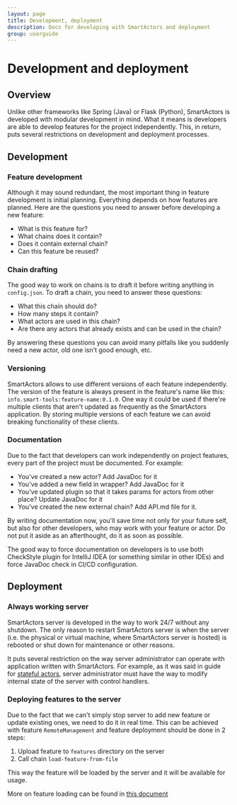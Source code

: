 ```yaml
---
layout: page
title: Development, deployment
description: Docs for developing with SmartActors and deployment
group: userguide
---
```


# Development and deployment
## Overview
Unlike other frameworks like Spring (Java) or Flask (Python), SmartActors is developed with modular development in mind. What it means is developers are able to develop features for the project independently. This, in return, puts several restrictions on development and deployment processes.

## Development
### Feature development
Although it may sound redundant, the most important thing in feature development is initial planning. Everything depends on how features are planned. Here are the questions you need to answer before developing a new feature:

* What is this feature for?
* What chains does it contain?
* Does it contain external chain?
* Can this feature be reused?

### Chain drafting
The good way to work on chains is to draft it before writing anything in `config.json`. To draft a chain, you need to answer these questions:

* What this chain should do?
* How many steps it contain?
* What actors are used in this chain?
* Are there any actors that already exists and can be used in the chain?

By answering these questions you can avoid many pitfalls like you suddenly need a new actor, old one isn't good enough, etc.

### Versioning
SmartActors allows to use different versions of each feature independently. The version of the feature is always present in the feature's name like this: `info.smart-tools:feature-name:0.1.0`. One way it could be used if there're multiple clients that aren't updated as frequently as the SmartActors application. By storing multiple versions of each feature we can avoid breaking functionality of these clients.

### Documentation
Due to the fact that developers can work independently on project features, every part of the project must be documented. For example:
* You've created a new actor? Add JavaDoc for it
* You've added a new field in wrapper? Add JavaDoc for it
* You've updated plugin so that it takes params for actors from other place? Update JavaDoc for it
* You've created the new external chain? Add API.md file for it.

By writing documentation now, you'll save time not only for your future self, but also for other developers, who may work with your feature or actor. Do not put it aside as an afterthought, do it as soon as possible.

The good way to force documentation on developers is to use both CheckStyle plugin for IntelliJ IDEA (or something similar in other IDEs) and force JavaDoc check in CI/CD configuration.

## Deployment
### Always working server
SmartActors server is developed in the way to work 24/7 without any shutdown. The only reason to restart SmartActors server is when the server (i.e. the physical or virtual machine, where SmartActors server is hosted) is rebooted or shut down for maintenance or other reasons.

It puts several restriction on the way server administrator can operate with application written with SmartActors. For example, as it was said in guide for [stateful actors](stateful_actors), server administrator must have the way to modify internal state of the server with control handlers.

### Deploying features to the server
Due to the fact that we can't simply stop server to add new feature or update existing ones, we need to do it in real time. This can be achieved with feature `RemoteManagement` and feature deployment should be done in 2 steps:

1. Upload feature to `features` directory on the server
2. Call chain `load-feature-from-file`

This way the feature will be loaded by the server and it will be available for usage.

More on feature loading can be found in [this document](../quickstart/ReloadingExample)
